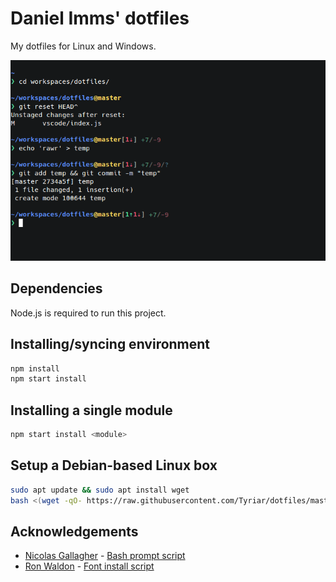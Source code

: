 # Daniel Imms' dotfiles

My dotfiles for Linux and Windows.

![](terminal.png)

## Dependencies

Node.js is required to run this project.

## Installing/syncing environment

```bash
npm install
npm start install
```

## Installing a single module

```bash
npm start install <module>
```

## Setup a Debian-based Linux box

```bash
sudo apt update && sudo apt install wget
bash <(wget -qO- https://raw.githubusercontent.com/Tyriar/dotfiles/master/scripts/setup_deb.sh)
```

## Acknowledgements

- [Nicolas Gallagher](https://github.com/necolas) - [Bash prompt script](https://github.com/necolas/dotfiles)
- [Ron Waldon](https://github.com/jokeyrhyme) - [Font install script](https://github.com/jokeyrhyme/dotfiles)
